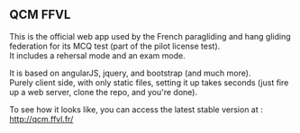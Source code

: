 QCM FFVL
--------

This is the official web app used by the French paragliding and hang gliding federation for its MCQ test (part of the pilot license test).  
It includes a rehersal mode and an exam mode.

It is based on angularJS, jquery, and bootstrap (and much more).  
Purely client side, with only static files, setting it up takes seconds (just fire up a web server, clone the repo, and you're done).

To see how it looks like, you can access the latest stable version at : http://qcm.ffvl.fr/
